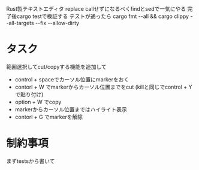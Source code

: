 Rust製テキストエディタ
replace callせずになるべくfindとsedで一気にやる
完了後cargo testで検証する
テストが通ったら cargo fmt --all && cargo clippy --all-targets --fix --allow-dirty

# タスク

範囲選択してcut/copyする機能を追加して

- control + spaceでカーソル位置にmarkerをおく
- contorl + W でmarkerからカーソル位置までをcut (killと同じでcontrol + Yで貼り付け)
- option + W でcopy
- markerからカーソル位置まではハイライト表示
- contorl + G でmarkerを解除

# 制約事項

まずtestsから書いて
